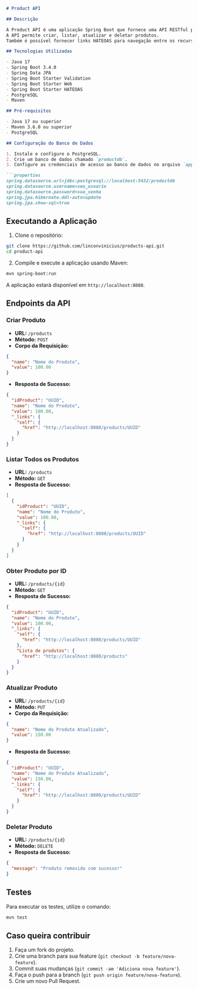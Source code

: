 ```markdown
# Product API

## Descrição

A Product API é uma aplicação Spring Boot que fornece uma API RESTful para gerenciar produtos. 
A API permite criar, listar, atualizar e deletar produtos.
Também é possível fornecer links HATEOAS para navegação entre os recursos.

## Tecnologias Utilizadas

- Java 17
- Spring Boot 3.4.0
- Spring Data JPA
- Spring Boot Starter Validation
- Spring Boot Starter Web
- Spring Boot Starter HATEOAS
- PostgreSQL
- Maven

## Pré-requisitos

- Java 17 ou superior
- Maven 3.6.0 ou superior
- PostgreSQL

## Configuração do Banco de Dados

1. Instale e configure o PostgreSQL.
2. Crie um banco de dados chamado `productdb`.
3. Configure as credenciais de acesso ao banco de dados no arquivo `application.properties`:

```properties
spring.datasource.url=jdbc:postgresql://localhost:5432/productdb
spring.datasource.username=seu_usuario
spring.datasource.password=sua_senha
spring.jpa.hibernate.ddl-auto=update
spring.jpa.show-sql=true
```

## Executando a Aplicação

1. Clone o repositório:

```sh
git clone https://github.com/linconvinicius/products-api.git
cd product-api
```

2. Compile e execute a aplicação usando Maven:

```sh
mvn spring-boot:run
```

A aplicação estará disponível em `http://localhost:8080`.

## Endpoints da API

### Criar Produto

- **URL:** `/products`
- **Método:** `POST`
- **Corpo da Requisição:**

```json
{
  "name": "Nome do Produto",
  "value": 100.00
}
```

- **Resposta de Sucesso:**

```json
{
  "idProduct": "UUID",
  "name": "Nome do Produto",
  "value": 100.00,
  "_links": {
    "self": {
      "href": "http://localhost:8080/products/UUID"
    }
  }
}
```

### Listar Todos os Produtos

- **URL:** `/products`
- **Método:** `GET`
- **Resposta de Sucesso:**

```json
[
  {
    "idProduct": "UUID",
    "name": "Nome do Produto",
    "value": 100.00,
    "_links": {
      "self": {
        "href": "http://localhost:8080/products/UUID"
      }
    }
  }
]
```

### Obter Produto por ID

- **URL:** `/products/{id}`
- **Método:** `GET`
- **Resposta de Sucesso:**

```json
{
  "idProduct": "UUID",
  "name": "Nome do Produto",
  "value": 100.00,
  "_links": {
    "self": {
      "href": "http://localhost:8080/products/UUID"
    },
    "Lista de produtos": {
      "href": "http://localhost:8080/products"
    }
  }
}
```

### Atualizar Produto

- **URL:** `/products/{id}`
- **Método:** `PUT`
- **Corpo da Requisição:**

```json
{
  "name": "Nome do Produto Atualizado",
  "value": 150.00
}
```

- **Resposta de Sucesso:**

```json
{
  "idProduct": "UUID",
  "name": "Nome do Produto Atualizado",
  "value": 150.00,
  "_links": {
    "self": {
      "href": "http://localhost:8080/products/UUID"
    }
  }
}
```

### Deletar Produto

- **URL:** `/products/{id}`
- **Método:** `DELETE`
- **Resposta de Sucesso:**

```json
{
  "message": "Produto removido com sucesso!"
}
```

## Testes

Para executar os testes, utilize o comando:

```sh
mvn test
```

## Caso queira contribuir

1. Faça um fork do projeto.
2. Crie uma branch para sua feature (`git checkout -b feature/nova-feature`).
3. Commit suas mudanças (`git commit -am 'Adiciona nova feature'`).
4. Faça o push para a branch (`git push origin feature/nova-feature`).
5. Crie um novo Pull Request.

